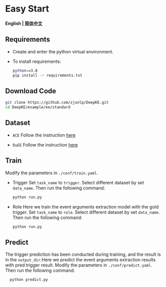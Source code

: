 # Easy Start

<p align="left">
    <b> English | <a href="./README_CN.md">简体中文</a> </b>
</p>

## Requirements

- Create and enter the python virtual environment.

- To install requirements:
  ```bash
  python==3.8
  pip install -r requirements.txt
  ```

## Download Code

```bash
git clone https://github.com/zjunlp/DeepKE.git
cd DeepKE/example/ee/standard
```

## Dataset
- `ACE`
Follow the instruction [here](./data/ACE/README.md)

- `DuEE`
Follow the instruction [here](./data/DuEE/README.md)

## Train

Modify the parameters in `./conf/train.yaml`.

- Trigger
  Set `task_name` to `trigger`.
  Select different dataset by set `data_name`.
  Then run the following command:
  ```bash
  python run.py
  ```

- Role
  Here we train the event arguments extraction model with the gold trigger.
  Set `task_name` to `role`.
  Select different dataset by set `data_name`.
  Then run the following command:
  ```bash
  python run.py
  ```

## Predict

The trigger prediction has been conducted during training, and the result is in the `output_dir`.Here we predict the event arguments extraction results with pred trigger result.
Modify the parameters in `./conf/predict.yaml`.
Then run the following command:
```bash
  python predict.py
```